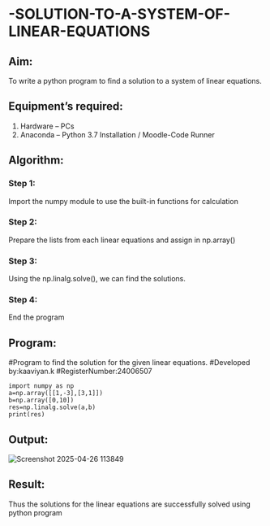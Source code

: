# -SOLUTION-TO-A-SYSTEM-OF-LINEAR-EQUATIONS
## Aim:
To write a python program to find a solution to a system of linear equations.
## Equipment’s required:
1. 	Hardware – PCs
2. 	Anaconda – Python 3.7 Installation / Moodle-Code Runner
## Algorithm:
### Step 1: 
Import the numpy module to use the built-in functions for calculation
### Step 2: 
Prepare the lists from each linear equations and assign in np.array()
### Step 3: 
Using the np.linalg.solve(), we can find the solutions.
### Step 4: 
End the program
## Program:

#Program to find the solution for the given linear equations. 
#Developed by:kaaviyan.k 
#RegisterNumber:24006507
```
import numpy as np
a=np.array([[1,-3],[3,1]])
b=np.array([0,10])
res=np.linalg.solve(a,b)
print(res)
```

## Output:
![Screenshot 2025-04-26 113849](https://github.com/user-attachments/assets/3d239e17-af78-4f2c-b918-140aebdce08a)

## Result: 
Thus the solutions for the linear equations are successfully solved using python program

